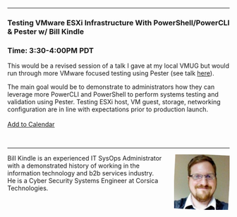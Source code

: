 <style>
  .wrapper {margin-top:75px;}
  header {top:20px!important;
  .session-wrapper{border:1px solid #36373b; border-radius:5px; padding:20px; background-color:##D3D3D3;}
  
</style>
<hr/>

### **Testing VMware ESXi Infrastructure With PowerShell/PowerCLI & Pester w/ Bill Kindle**
### **Time: 3:30-4:00PM PDT**
<div class="session-wrapper">
This would be a revised session of a talk I gave at my local VMUG but would run through more VMware focused testing using Pester (see talk <a href="https://youtu.be/qbm8Y7ctKHw">here</a>). <br>

The main goal would be to demonstrate to administrators how they can leverage more PowerCLI and PowerShell to perform systems testing and validation using Pester. Testing ESXi host, VM guest, storage, networking configuration are in line with expectations prior to production launch.
<br>
<br> 
<a title="Add to Calendar" class="addeventatc" data-id="QY5085534" href="https://www.addevent.com/event/QY5085534" target="_blank" rel="nofollow">Add to Calendar</a>
        <script type="text/javascript" src="https://addevent.com/libs/atc/1.6.1/atc.min.js" async defer></script>
</div>
<br> 

<hr/>
<img src="bill_kindle.jpeg" alt="Bill Kindle" width="25%" align="right">
    
<p>Bill Kindle is an experienced IT SysOps Administrator with a demonstrated history of working in the information technology and b2b services industry.<br> He is a Cyber Security Systems Engineer at Corsica Technologies.</p>
